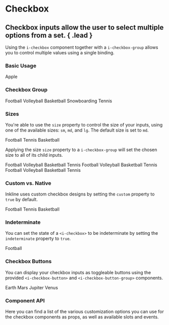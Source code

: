 # Checkbox
## Checkbox inputs allow the user to select multiple options from a set. { .lead }

Using the `i-checkbox` component together with a `i-checkbox-group` allows you to control multiple values using a single binding.

### Basic Usage

<i-code-preview title="Basic Checkbox">
<i-checkbox v-model="checked">Apple</i-checkbox>
<template slot="html">

~~~html
<i-checkbox v-model="checked">Apple</i-checkbox>
~~~

</template>
<template slot="js">

~~~js
export default {
  data () {
    return {
      checked: true
    };
  }
}
~~~

</template>
<template slot="output">

Checked: <code>{{checked}}</code>

</template>
</i-code-preview>

### Checkbox Group

<i-code-preview title="Checkbox Group">
<i-checkbox-group v-model="checkedGroup">
    <i-checkbox value="Football">Football</i-checkbox>
    <i-checkbox value="Volleyball">Volleyball</i-checkbox>
    <i-checkbox value="Basketball">Basketball</i-checkbox>
    <i-checkbox value="Snowboarding">Snowboarding</i-checkbox>
    <i-checkbox value="Tennis" disabled>Tennis</i-checkbox>
</i-checkbox-group>
<template slot="html">

~~~html
<i-checkbox-group v-model="checked">
    <i-checkbox value="Football">Football</i-checkbox>
    <i-checkbox value="Volleyball">Volleyball</i-checkbox>
    <i-checkbox value="Basketball">Basketball</i-checkbox>
    <i-checkbox value="Snowboarding">Snowboarding</i-checkbox>
    <i-checkbox value="Tennis" disabled>Tennis</i-checkbox>
</i-checkbox-group>
~~~

</template>
<template slot="js">

~~~js
export default {
  data () {
    return {
      checked: ['Football', 'Basketball', 'Tennis']
    };
  }
}
~~~

</template>
<template slot="output">
Checked values: <code>{{checkedGroup}}</code>
</template>
</i-code-preview>


### Sizes
You're able to use the `size` property to control the size of your inputs, using one of the available sizes: `sm`, `md`, and `lg`. The default size is set to `md`. 

<i-code-preview title="Checkbox Sizes">
<i-checkbox-group v-model="checkedSize">
    <i-checkbox size="sm" value="Football">Football</i-checkbox>
    <i-checkbox size="md" value="Volleyball">Tennis</i-checkbox>
    <i-checkbox size="lg" value="Basketball">Basketball</i-checkbox>
</i-checkbox-group>
<template slot="html">

~~~html
<i-checkbox-group v-model="checked">
    <i-checkbox size="sm" value="Football">Football</i-checkbox>
    <i-checkbox size="md" value="Volleyball">Tennis</i-checkbox>
    <i-checkbox size="lg" value="Basketball">Basketball</i-checkbox>
</i-checkbox-group>
~~~

</template>
<template slot="js">

~~~js
export default {
  data () {
    return {
      checked: ['Basketball']
    };
  }
}
~~~

</template>
</i-code-preview>

Applying the size `size` property to a `i-checkbox-group` will set the chosen size to all of its child inputs.

<i-code-preview title="Checkbox Group Size">
<i-checkbox-group size="sm" v-model="checkedSizeGroupSm" class="_margin-bottom-1">
    <i-checkbox value="Football">Football</i-checkbox>
    <i-checkbox value="Volleyball">Volleyball</i-checkbox>
    <i-checkbox value="Basketball">Basketball</i-checkbox>
    <i-checkbox value="Tennis" disabled>Tennis</i-checkbox>
</i-checkbox-group>
<i-checkbox-group size="md" v-model="checkedSizeGroupMd" class="_margin-bottom-1">
    <i-checkbox value="Football">Football</i-checkbox>
    <i-checkbox value="Volleyball">Volleyball</i-checkbox>
    <i-checkbox value="Basketball">Basketball</i-checkbox>
    <i-checkbox value="Tennis" disabled>Tennis</i-checkbox>
</i-checkbox-group>
<i-checkbox-group size="lg" v-model="checkedSizeGroupLg">
    <i-checkbox value="Football">Football</i-checkbox>
    <i-checkbox value="Volleyball">Volleyball</i-checkbox>
    <i-checkbox value="Basketball">Basketball</i-checkbox>
    <i-checkbox value="Tennis" disabled>Tennis</i-checkbox>
</i-checkbox-group>
<template slot="html">

~~~html
<i-checkbox-group size="sm" v-model="checked">
    <i-checkbox value="Football">Football</i-checkbox>
    <i-checkbox value="Volleyball">Volleyball</i-checkbox>
    <i-checkbox value="Basketball">Basketball</i-checkbox>
    <i-checkbox value="Tennis" disabled>Tennis</i-checkbox>
</i-checkbox-group>
~~~
~~~html
<i-checkbox-group size="md" v-model="checked">
    <i-checkbox value="Football">Football</i-checkbox>
    <i-checkbox value="Volleyball">Volleyball</i-checkbox>
    <i-checkbox value="Basketball">Basketball</i-checkbox>
    <i-checkbox value="Tennis" disabled>Tennis</i-checkbox>
</i-checkbox-group>
~~~
~~~html
<i-checkbox-group size="lg" v-model="checked">
    <i-checkbox value="Football">Football</i-checkbox>
    <i-checkbox value="Volleyball">Volleyball</i-checkbox>
    <i-checkbox value="Basketball">Basketball</i-checkbox>
    <i-checkbox value="Tennis" disabled>Tennis</i-checkbox>
</i-checkbox-group>
~~~

</template>
<template slot="js">

~~~js
export default {
  data () {
    return {
      checked: ['Basketball', 'Tennis']
    };
  }
}
~~~

</template>
</i-code-preview>

### Custom vs. Native
Inkline uses custom checkbox designs by setting the `custom` property to `true` by default. 

<i-code-preview title="Custom Checkbox">
<i-checkbox-group v-model="checkedCustomTrue">
    <i-checkbox :custom="true" value="Football">Football</i-checkbox>
    <i-checkbox :custom="true" value="Volleyball">Tennis</i-checkbox>
    <i-checkbox :custom="true" value="Basketball">Basketball</i-checkbox>    
</i-checkbox-group>
<template slot="html">

~~~html
<i-checkbox-group v-model="checkedCustomTrue">
    <i-checkbox :custom="true" value="Football">Football</i-checkbox>
    <i-checkbox :custom="true" value="Volleyball">Tennis</i-checkbox>
    <i-checkbox :custom="true" value="Basketball">Basketball</i-checkbox>    
</i-checkbox-group>
~~~

</template>
<template slot="js">

~~~js
export default {
  data () {
    return {
      checked: ['Basketball']
    };
  }
}
~~~

</template>
</i-code-preview>

### Indeterminate
You can set the state of a `<i-checkbox>` to be indeterminate by setting the `indeterminate` property to `true`. 

<i-code-preview title="Indeterminate Checkbox">
<i-checkbox :indeterminate="true">Football</i-checkbox>
<template slot="html">

~~~html
<i-checkbox :indeterminate="true">Football</i-checkbox>
~~~

</template>
<template slot="js"> 

~~~js
export default {
  data () {
    return {
      checked: ['Basketball']
    };
  }
}
~~~

</template>
</i-code-preview>


### Checkbox Buttons

You can display your checkbox inputs as toggleable buttons using the provided `<i-checkbox-button>` and `<i-checkbox-button-group>` components.

<i-code-preview title="Checkbox Buttons">
<i-checkbox-button-group v-model="checkedButton">
    <i-checkbox-button value="Earth">Earth</i-checkbox-button>
    <i-checkbox-button value="Mars">Mars</i-checkbox-button>
    <i-checkbox-button value="Jupiter">Jupiter</i-checkbox-button>
    <i-checkbox-button value="Venus" disabled>Venus</i-checkbox-button>
</i-checkbox-button-group>
<template slot="html">

~~~html
<i-checkbox-button-group v-model="checked">
    <i-checkbox-button value="Earth">Earth</i-checkbox-button>
    <i-checkbox-button value="Mars">Mars</i-checkbox-button>
    <i-checkbox-button value="Jupiter">Jupiter</i-checkbox-button>
    <i-checkbox-button value="Venus" disabled>Venus</i-checkbox-button>
</i-checkbox-button-group>
~~~

</template>
<template slot="js">

~~~js
export default {
  data () {
    return {
      checked: ['Earth']
    };
  }
}
~~~

</template>
</i-code-preview>


### Component API
Here you can find a list of the various customization options you can use for the checkbox components as props, as well as available slots and events.

<i-api-preview title="Checkbox API" markup="i-checkbox" expanded>
    <template slot="props">
        <api-table>
            <api-table-row>
                <template slot="property">custom</template>
                <template slot="description">Sets the styling of the checkbox form component to custom or native.</template>
                <template slot="type"><code>Boolean</code></template>
                <template slot="values"><code>true</code>, <code>false</code></template>
                <template slot="default"><code>true</code></template>
            </api-table-row>
            <api-table-row>
                <template slot="property">disabled</template>
                <template slot="description">Sets the state of the checkbox form component as disabled.</template>
                <template slot="type"><code>Boolean</code></template>
                <template slot="values"><code>true</code>, <code>false</code></template>
                <template slot="default"><code>false</code></template>
            </api-table-row>
            <api-table-row>
                <template slot="property">indeterminate</template>
                <template slot="description">Sets the state of the checkbox form component as indeterminate.</template>
                <template slot="type"><code>Boolean</code></template>
                <template slot="values"><code>true</code>, <code>false</code></template>
                <template slot="default"><code>false</code></template>
            </api-table-row>
            <api-table-row>
                <template slot="property">readonly</template>
                <template slot="description">Sets the state of the checkbox form component as readonly.</template>
                <template slot="type"><code>Boolean</code></template>
                <template slot="values"><code>true</code>, <code>false</code></template>
                <template slot="default"><code>false</code></template>
            </api-table-row>
            <api-table-row>
                <template slot="property">schema</template>
                <template slot="description">Provides a schema binding to the checkbox form component. See the <nuxt-link to="/docs/forms/form-validation">Form Validation</nuxt-link> documentation.</template>
                <template slot="type"><code>Object</code></template>
                <template slot="values"></template>
                <template slot="default"></template>
            </api-table-row>
            <api-table-row>
                <template slot="property">size</template>
                <template slot="description">Sets the size of the checkbox form component.</template>
                <template slot="type"><code>String</code></template>
                <template slot="values"><code>sm</code>, <code>md</code>, <code>lg</code></template>
                <template slot="default"><code>md</code></template>
            </api-table-row>
            <api-table-row>
                <template slot="property">value</template>
                <template slot="description">Sets the value of the checkbox form component. Can be also provided using a <code>v-model</code> directive when the checkbox isn't grouped.</template>
                <template slot="type"><code>Boolean</code>, <code>String</code></template>
                <template slot="values"></template>
                <template slot="default"></template>
            </api-table-row>
        </api-table>
    </template>
    <template slot="slots">
        <api-table>
            <api-table-row>
                <template slot="slot">default</template>
                <template slot="description">Slot for checkbox form component label.</template>
            </api-table-row>
        </api-table>
    </template>
    <template slot="events">
        <api-table>
            <api-table-row>
                <template slot="event">click</template>
                <template slot="description">Emitted when checkbox form component is clicked.</template>
                <template slot="type"><code>(event: Event) => {}</code></template>
            </api-table-row>
            <api-table-row>
                <template slot="event">focus</template>
                <template slot="description">Emitted when checkbox form component is focused.</template>
                <template slot="type"><code>(event: Event) => {}</code></template>
            </api-table-row>
            <api-table-row>
                <template slot="event">blur</template>
                <template slot="description">Emitted when checkbox form component is blurred.</template>
                <template slot="type"><code>(event: Event) => {}</code></template>
            </api-table-row>
            <api-table-row>
                <template slot="event">input</template>
                <template slot="description">Emitted when checkbox form component value changes.</template>
                <template slot="type"><code>(value: Boolean | String) => {}</code></template>
            </api-table-row>
        </api-table>
    </template>
</i-api-preview>

<i-api-preview title="Checkbox Group API" markup="i-checkbox-group" expanded>
    <template slot="props">
        <api-table>
            <api-table-row>
                <template slot="property">disabled</template>
                <template slot="description">Sets the state of the checkbox form group component as disabled.</template>
                <template slot="type"><code>Boolean</code></template>
                <template slot="values"><code>true</code>, <code>false</code></template>
                <template slot="default"><code>false</code></template>
            </api-table-row>
            <api-table-row>
                <template slot="property">readonly</template>
                <template slot="description">Sets the state of the checkbox form group component as readonly.</template>
                <template slot="type"><code>Boolean</code></template>
                <template slot="values"><code>true</code>, <code>false</code></template>
                <template slot="default"><code>false</code></template>
            </api-table-row>
            <api-table-row>
                <template slot="property">size</template>
                <template slot="description">Sets the size of the checkbox form group component.</template>
                <template slot="type"><code>String</code></template>
                <template slot="values"><code>sm</code>, <code>md</code>, <code>lg</code></template>
                <template slot="default"><code>md</code></template>
            </api-table-row>
            <api-table-row>
                <template slot="property">value</template>
                <template slot="description">Sets the value of the checkbox form group component. To be provided using the <code>v-model</code> directive.</template>
                <template slot="type"><code>Array&lt;String&gt;</code></template>
                <template slot="values"></template>
                <template slot="default"><code>[]</code></template>
            </api-table-row>
        </api-table>
    </template>
    <template slot="slots">
        <api-table>
            <api-table-row>
                <template slot="slot">default</template>
                <template slot="description">Slot for checkbox form group component default content.</template>
            </api-table-row>
        </api-table>
    </template>
    <template slot="events">
        <api-table>
            <api-table-row>
                <template slot="event">focus</template>
                <template slot="description">Emitted when a child checkbox form component is focused.</template>
                <template slot="type"><code>(event: Event) => {}</code></template>
            </api-table-row>
            <api-table-row>
                <template slot="event">blur</template>
                <template slot="description">Emitted when a child checkbox form component is blurred.</template>
                <template slot="type"><code>(event: Event) => {}</code></template>
            </api-table-row>
            <api-table-row>
                <template slot="event">input</template>
                <template slot="description">Emitted when checkbox form group component value changes.</template>
                <template slot="type"><code>(value: Boolean | String) => {}</code></template>
            </api-table-row>
        </api-table>
    </template>
</i-api-preview>
